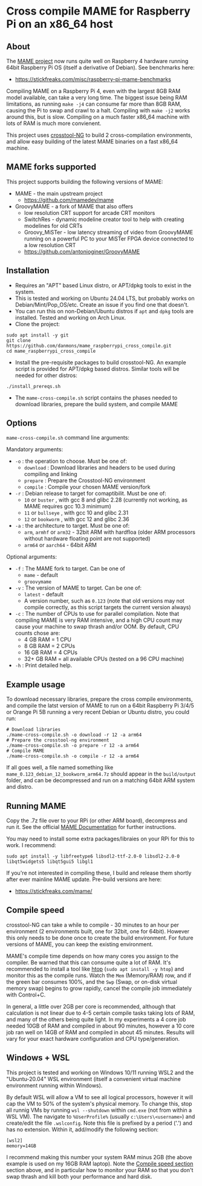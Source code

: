 # Cross compile MAME for Raspberry Pi on an x86_64 host

## About

The [MAME project](https://github.com/mamedev/mame) now runs quite well on Raspberry 4 hardware running 64bit Raspberry Pi OS (itself a derivative of Debian).  See benchmarks here:
* https://stickfreaks.com/misc/raspberry-pi-mame-benchmarks

Compiling MAME on a Raspberry Pi 4, even with the largest 8GB RAM model available, can take a very long time.  The biggest issue being RAM limitations, as running `make -j4` can consume far more than 8GB RAM, causing the Pi to swap and crawl to a halt.  Compiling with `make -j2` works around this, but is slow.  Compiling on a much faster x86_64 machine with lots of RAM is much more convienent.

This project uses [crosstool-NG](https://github.com/crosstool-ng/crosstool-ng) to build 2 cross-compilation environments, and allow easy building of the latest MAME binaries on a fast x86_64 machine.

## MAME forks supported

This project supports building the following versions of MAME:

* MAME - the main upstream project
  * https://github.com/mamedev/mame
* GroovyMAME - a fork of MAME that also offers
  * low resolution CRT support for arcade CRT monitors
  * SwitchRes - dynamic modeline creator tool to help with creating modelines for old CRTs
  * Groovy_MiSTer - low latency streaming of video from GroovyMAME running on a powerful PC to your MiSTer FPGA device connected to a low resolution CRT
  * https://github.com/antonioginer/GroovyMAME

## Installation

* Requires an "APT" based Linux distro, or APT/dpkg tools to exist in the system.
* This is tested and working on Ubuntu 24.04 LTS, but probably works on Debian/Mint/Pop_OS/etc.  Create an issue if you find one that doesn't. 
* You can run this on non-Debian/Ubuntu distros if `apt` and `dpkg` tools are installed.  Tested and working on Arch Linux. 
* Clone the project:
```
sudo apt install -y git
git clone https://github.com/danmons/mame_raspberrypi_cross_compile.git
cd mame_raspberrypi_cross_compile
```
* Install the pre-requisite packages to build crosstool-NG. An example script is provided for APT/dpkg based distros. Similar tools will be needed for other distros:
```
./install_prereqs.sh
```
* The `mame-cross-compile.sh` script contains the phases needed to download libraries, prepare the build system, and compile MAME

## Options

`mame-cross-compile.sh` command line arguments:

Mandatory arguments:

* `-o` : the operation to choose.  Must be one of:
  * `download` : Download libraries and headers to be used during compiling and linking
  * `prepare` : Prepare the Crosstool-NG environment
  * `compile` : Compile your chosen MAME version/fork
* `-r` : Debian release to target for comaptibilit.  Must be one of:
  * `10` or `buster` , with gcc 8 and glibc 2.28 (currently not working, as MAME requires gcc 10.3 minimum)
  * `11` or `bullseye` , with gcc 10 and glibc 2.31
  * `12` or `bookworm` , with gcc 12 and glibc 2.36
* `-a` : the architecture to target.  Must be one of:
  * `arm`, `armhf` or `arm32` -  32bit ARM with hardfloa (older ARM processors without hardware floating point are not supported)
  * `arm64` or `aarch64` - 64bit ARM

Optional arguments:

* `-f` : The MAME fork to target. Can be one of
  * `mame` - default
  * `groovymame`
* `-v` : The version of MAME to target.  Can be one of:
  * `latest` - default
  * A version number, such as `0.123` (note that old versions may not compile correctly, as this script targets the current version always)
* `-c` : The number of CPUs to use for parallel compilation.  Note that compiling MAME is very RAM intensive, and a high CPU count may cause your machine to swap thrash and/or OOM. By default, CPU counts chose are:
  * 4 GB RAM = 1 CPU
  * 8 GB RAM = 2 CPUs
  * 16 GB RAM = 4 CPUs
  * 32+ GB RAM = all available CPUs (tested on a 96 CPU machine)
* `-h` : Print detailed help. 

## Example usage

To download necessary libraries, prepare the cross compile environments, and compile the latst version of MAME to run on a 64bit Raspberry Pi 3/4/5 or Orange Pi 5B running a very recent Debian or Ubuntu distro, you could run:

```
# Download libraries
./mame-cross-compile.sh -o download -r 12 -a arm64
# Prepare the crosstool-ng environment
./mame-cross-compile.sh -o prepare -r 12 -a arm64
# Compile MAME
./mame-cross-compile.sh -o compile -r 12 -a arm64
```

If all goes well, a file named something like `mame_0.123_debian_12_bookworm_arm64.7z` should appear in the `build/output` folder, and can be decompressed and run on a matching 64bit ARM system and distro. 

## Running MAME

Copy the .7z file over to your RPi (or other ARM board), decompress and run it.  See the official [MAME Documentation](https://docs.mamedev.org/) for further instructions. 

You may need to install some extra packages/libraies on your RPi for this to work.  I recommend:
```
sudo apt install -y libfreetype6 libsdl2-ttf-2.0-0 libsdl2-2.0-0 libqt5widgets5 libqt5gui5 libgl1
```

If you're not interested in compiling these, I build and release them shortly after ever mainline MAME update.  Pre-build versions are here:
* https://stickfreaks.com/mame/

## Compile speed

crosstool-NG can take a while to compile - 30 minutes to an hour per environment (2 environments built, one for 32bit, one for 64bit).  However this only needs to be done once to create the build environment. For future versions of MAME, you can keep the existing environment.

MAME's compile time depends on how many cores you assign to the compiler. Be warned that this can consume quite a lot of RAM.  It's recommended to install a tool like [htop](https://htop.dev) (`sudo apt install -y htop`) and monitor this as the compile runs.  Watch the `Mem` (Memory/RAM) row, and if the green bar consumes 100%, and the `Swp` (Swap, or on-disk virtual memory swap) begins to grow rapidly, cancel the compile job immediately with Control+C. 

In general, a little over 2GB per core is recommended, although that calculation is not linear due to 4-5 certain compile tasks taking lots of RAM, and many of the others being quite light.  In my experiments a 4 core job needed 10GB of RAM and compiled in about 90 minutes, however a 10 core job ran well on 14GB of RAM and compiled in about 45 minutes.  Results will vary for your exact hardware configuration and CPU type/generation. 

## Windows + WSL

This project is tested and working on Windows 10/11 running WSL2 and the "Ubuntu-20.04" WSL environment (itself a convenient virtual machine environment running within Windows).

By default WSL will allow a VM to see all logical processors, however it will cap the VM to 50% of the system's physical memory.  To change this, stop all runnig VMs by running `wsl --shutdown` within `cmd.exe` (not from within a WSL VM).  The navigate to `%UserProfile%` (usually `c:\Users\<username>`) and create/edit the file `.wslconfig`.  Note this file is prefixed by a period ('.') and has no extension.  Within it, add/modify the following section:

```
[wsl2]
memory=14GB
```

I recommend making this number your system RAM minus 2GB (the above example is used on my 16GB RAM laptop). Note the  [Compile speed section](#Compile-speed) section above, and in particular how to monitor your RAM so that you don't swap thrash and kill both your performance and hard disk.
